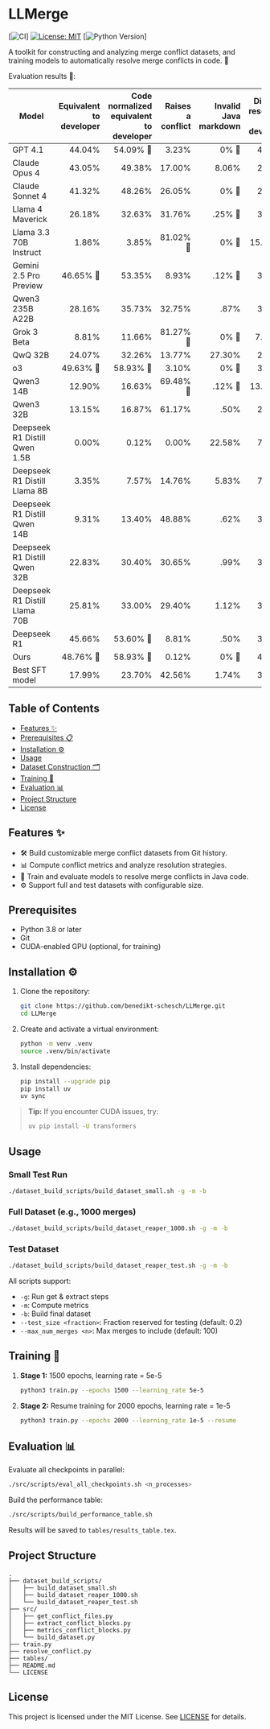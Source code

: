 # LLMerge

[![CI](https://github.com/benedikt-schesch/LLMerge/actions/workflows/ci.yml/badge.svg)]
[![License: MIT](https://img.shields.io/badge/License-MIT-yellow.svg)](LICENSE)
[![Python Version](https://img.shields.io/badge/python-3.12%2B-blue.svg)]

A toolkit for constructing and analyzing merge conflict datasets, and training models to automatically resolve merge conflicts in code. 🤖

Evaluation results 🚀:

| Model | Equivalent to developer | Code normalized equivalent to developer | Raises a conflict | Invalid Java markdown | Different resolution to developer |
| --- | ---: | ---: | ---: | ---: | ---: |
| GPT 4.1 | 44.04% | 54.09% 🥈 | 3.23% | 0% 🥇 | 42.68% |
| Claude Opus 4 | 43.05% | 49.38% | 17.00% | 8.06% | 25.56% |
| Claude Sonnet 4 | 41.32% | 48.26% | 26.05% | 0% 🥇 | 25.69% |
| Llama 4 Maverick | 26.18% | 32.63% | 31.76% | .25% 🥉 | 35.36% |
| Llama 3.3 70B Instruct | 1.86% | 3.85% | 81.02% 🥈 | 0% 🥇 | 15.13% 🥉 |
| Gemini 2.5 Pro Preview | 46.65% 🥉 | 53.35% | 8.93% | .12% 🥈 | 37.60% |
| Qwen3 235B A22B | 28.16% | 35.73% | 32.75% | .87% | 30.65% |
| Grok 3 Beta | 8.81% | 11.66% | 81.27% 🥇 | 0% 🥇 | 7.07% 🥇 |
| QwQ 32B | 24.07% | 32.26% | 13.77% | 27.30% | 26.67% |
| o3 | 49.63% 🥇 | 58.93% 🥇 | 3.10% | 0% 🥇 | 37.97% |
| Qwen3 14B | 12.90% | 16.63% | 69.48% 🥉 | .12% 🥈 | 13.77% 🥈 |
| Qwen3 32B | 13.15% | 16.87% | 61.17% | .50% | 21.46% |
| Deepseek R1 Distill Qwen 1.5B | 0.00% | 0.12% | 0.00% | 22.58% | 77.30% |
| Deepseek R1 Distill Llama 8B | 3.35% | 7.57% | 14.76% | 5.83% | 71.84% |
| Deepseek R1 Distill Qwen 14B | 9.31% | 13.40% | 48.88% | .62% | 37.10% |
| Deepseek R1 Distill Qwen 32B | 22.83% | 30.40% | 30.65% | .99% | 37.96% |
| Deepseek R1 Distill Llama 70B | 25.81% | 33.00% | 29.40% | 1.12% | 36.48% |
| Deepseek R1 | 45.66% | 53.60% 🥉 | 8.81% | .50% | 37.09% |
| Ours | 48.76% 🥈 | 58.93% 🥇 | 0.12% | 0% 🥇 | 40.95% |
| Best SFT model | 17.99% | 23.70% | 42.56% | 1.74% | 32.00% |


## Table of Contents

- [Features ✨](#features)
- [Prerequisites 📋](#prerequisites)
- [Installation ⚙️](#installation)
- [Usage](#usage)
- [Dataset Construction 🗂️](#dataset-construction)
- [Training 🚀](#training)
- [Evaluation 📊](#evaluation)
- [Project Structure](#project-structure)
- [License](#license)

## Features ✨

- 🛠️ Build customizable merge conflict datasets from Git history.
- 📊 Compute conflict metrics and analyze resolution strategies.
- 🤖 Train and evaluate models to resolve merge conflicts in Java code.
- ⚙️ Support full and test datasets with configurable size.

## Prerequisites

- Python 3.8 or later
- Git
- CUDA-enabled GPU (optional, for training)

## Installation ⚙️

1. Clone the repository:

   ```bash
   git clone https://github.com/benedikt-schesch/LLMerge.git
   cd LLMerge
   ```

2. Create and activate a virtual environment:

   ```bash
   python -m venv .venv
   source .venv/bin/activate
   ```

3. Install dependencies:

   ```bash
   pip install --upgrade pip
   pip install uv
   uv sync
   ```

> **Tip:** If you encounter CUDA issues, try:
> ```bash
> uv pip install -U transformers
> ```

## Usage

### Small Test Run

```bash
./dataset_build_scripts/build_dataset_small.sh -g -m -b
```

### Full Dataset (e.g., 1000 merges)

```bash
./dataset_build_scripts/build_dataset_reaper_1000.sh -g -m -b
```

### Test Dataset

```bash
./dataset_build_scripts/build_dataset_reaper_test.sh -g -m -b
```

All scripts support:
- `-g`: Run get & extract steps
- `-m`: Compute metrics
- `-b`: Build final dataset
- `--test_size <fraction>`: Fraction reserved for testing (default: 0.2)
- `--max_num_merges <n>`: Max merges to include (default: 100)

## Training 🚀

1. **Stage 1:** 1500 epochs, learning rate = 5e-5

   ```bash
   python3 train.py --epochs 1500 --learning_rate 5e-5
   ```

2. **Stage 2:** Resume training for 2000 epochs, learning rate = 1e-5

   ```bash
   python3 train.py --epochs 2000 --learning_rate 1e-5 --resume
   ```

## Evaluation 📊

Evaluate all checkpoints in parallel:

```bash
./src/scripts/eval_all_checkpoints.sh <n_processes>
```

Build the performance table:

```bash
./src/scripts/build_performance_table.sh
```

Results will be saved to `tables/results_table.tex`.

## Project Structure

```
.
├── dataset_build_scripts/
│   ├── build_dataset_small.sh
│   ├── build_dataset_reaper_1000.sh
│   └── build_dataset_reaper_test.sh
├── src/
│   ├── get_conflict_files.py
│   ├── extract_conflict_blocks.py
│   ├── metrics_conflict_blocks.py
│   └── build_dataset.py
├── train.py
├── resolve_conflict.py
├── tables/
├── README.md
└── LICENSE
```

## License

This project is licensed under the MIT License. See [LICENSE](LICENSE) for details.
